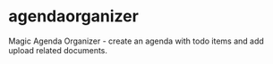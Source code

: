 # agendaorganizer
Magic Agenda Organizer - create an agenda with todo items and add upload related documents.
